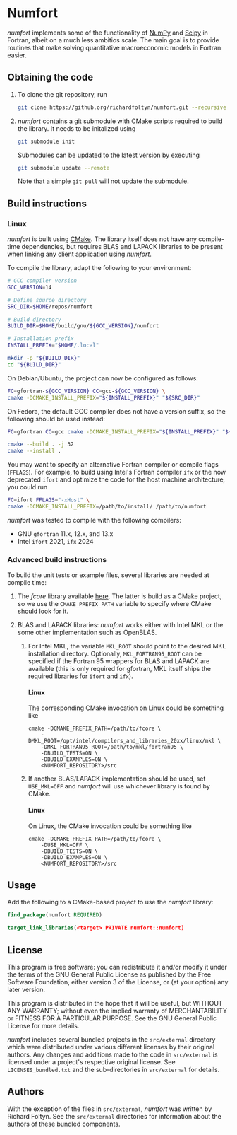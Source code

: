 # Numfort #

_numfort_ implements some of the functionality of 
[NumPy](https://numpy.org/) and [Scipy](https://scipy.org/) in
Fortran, albeit on a much less ambitios scale. The main goal
is to provide routines that make solving quantitative macroeconomic
models in Fortran easier.

## Obtaining the code ##

1. To clone the git repository, run 
    
    ```bash
    git clone https://github.org/richardfoltyn/numfort.git --recursive
    ```
        
1.  _numfort_ contains a git submodule with CMake scripts required to build the 
    library. It needs to be initalized using
    ```bash
    git submodule init
    ```
    Submodules can be updated to the latest version by executing
    ```bash
    git submodule update --remote
    ```        
    Note that a simple `git pull` will not update the submodule.
        
## Build instructions ##

### Linux ###

_numfort_ is built using [CMake](https://cmake.org/).
The library itself does not have any compile-time dependencies, but 
requires BLAS and LAPACK libraries to be present when linking
any client application using _numfort_.

To compile the library, adapt the following to your environment:

```bash
# GCC compiler version
GCC_VERSION=14

# Define source directory
SRC_DIR=$HOME/repos/numfort

# Build directory
BUILD_DIR=$HOME/build/gnu/${GCC_VERSION}/numfort

# Installation prefix
INSTALL_PREFIX="$HOME/.local"

mkdir -p "${BUILD_DIR}"
cd "${BUILD_DIR}"
```
On Debian/Ubuntu, the project can now be configured as follows:
```bash
FC=gfortran-${GCC_VERSION} CC=gcc-${GCC_VERSION} \
cmake -DCMAKE_INSTALL_PREFIX="${INSTALL_PREFIX}" "${SRC_DIR}"
```
On Fedora, the default GCC compiler does not have a version suffix,
so the following should be used instead:
```bash
FC=gfortran CC=gcc cmake -DCMAKE_INSTALL_PREFIX="${INSTALL_PREFIX}" "${SRC_DIR}"
```

```bash
cmake --build . -j 32
cmake --install .
```

You may want to specify an alternative Fortran compiler or compile flags (`FFLAGS`).
For example, to build using Intel's Fortran compiler `ifx` or the now
deprecated `ifort` and optimize the
code for the host machine architecture, you could run
```bash
FC=ifort FFLAGS="-xHost" \
cmake -DCMAKE_INSTALL_PREFIX=/path/to/install/ /path/to/numfort
```
_numfort_ was tested to compile with the following compilers:

-   GNU `gfortran` 11.x, 12.x, and 13.x
-   Intel `ifort` 2021, `ifx` 2024


### Advanced build instructions ###

To build the unit tests or example files, several libraries are needed at 
compile time:
1.  The _fcore_ library available [here](https://github.com/richardfoltyn/fortran-corelib).
    The latter is build as a CMake project, so we use the 
    `CMAKE_PREFIX_PATH` variable to specify where CMake should look for it.

1.  BLAS and LAPACK libraries: _numfort_ works either with Intel MKL
    or the some other implementation such as OpenBLAS.
    1.  For Intel MKL, the variable `MKL_ROOT` should point to the 
        desired MKL installation directory.
        Optionally, `MKL_FORTRAN95_ROOT` can be specified if the Fortran 95
        wrappers for BLAS and LAPACK are available (this is only required
        for gfortran, MKL itself ships the required libraries for `ifort` and `ifx`).
        
        #### Linux ####
        
        The corresponding CMake invocation on Linux could be something like
        
            cmake -DCMAKE_PREFIX_PATH=/path/to/fcore \
                -DMKL_ROOT=/opt/intel/compilers_and_libraries_20xx/linux/mkl \
                -DMKL_FORTRAN95_ROOT=/path/to/mkl/fortran95 \
                -DBUILD_TESTS=ON \
                -DBUILD_EXAMPLES=ON \
                <NUMFORT_REPOSITORY>/src
                
    2.  If another BLAS/LAPACK implementation should be used, set
        `USE_MKL=OFF` and _numfort_ will use whichever library is found 
         by CMake.
         
         #### Linux ####
         
         On Linux, the CMake invocation could be something like
         
            cmake -DCMAKE_PREFIX_PATH=/path/to/fcore \
                -DUSE_MKL=OFF \
                -DBUILD_TESTS=ON \
                -DBUILD_EXAMPLES=ON \
                <NUMFORT_REPOSITORY>/src


## Usage

Add the following to a CMake-based project to use the _numfort_ library:

```CMake
find_package(numfort REQUIRED)

target_link_libraries(<target> PRIVATE numfort::numfort)
```

## License

This program is free software: you can redistribute it and/or modify it under 
the terms of the GNU General Public License as published by the Free Software 
Foundation, either version 3 of the License, or (at your option) any later 
version.

This program is distributed in the hope that it will be useful, but WITHOUT ANY 
WARRANTY; without even the implied warranty of MERCHANTABILITY or FITNESS FOR A 
PARTICULAR PURPOSE. See the GNU General Public License for more details.

_numfort_ includes several bundled projects in the `src/external` directory
which were distributed under various different licenses by their original authors.
Any changes and additions made to the code in `src/external` is licensed
under a project's respective original license.
See `LICENSES_bundled.txt` and the sub-directories in `src/external` for 
details.

## Authors

With the exception of the files in `src/external`, _numfort_ was written
by Richard Foltyn. See the `src/external` directories for information
about the authors of these bundled components.
